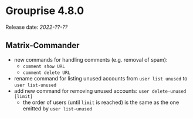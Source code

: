 # Grouprise 4.8.0

Release date: *2022-??-??*

## Matrix-Commander

* new commands for handling comments (e.g. removal of spam):
    * `comment show URL`
    * `comment delete URL`
* rename command for listing unused accounts from `user list unused` to `user list-unused`
* add new command for removing unused accounts: `user delete-unused [limit]`
    * the order of users (until `limit` is reached) is the same as the one emitted by `user list-unused`
